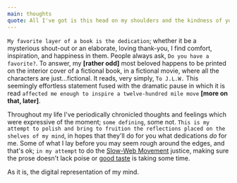 ```yaml
---
main: thoughts
quote: All I've got is this head on my shoulders and the kindness of youth, let's see what I can make of it.
---
```


`My favorite layer of a book is the dedication`; whether it be a mysterious shout-out or an elaborate, loving thank-you, I find comfort, inspiration, and happiness in them.  People always ask, `Do you have a favorite?`. To answer, my **\[rather odd\]** most beloved happens to be printed on the interior cover of a fictional book, in a fictional movie, where all the characters are just...fictional. It reads, very simply, `To J.L.W.` This seemingly effortless statement fused with the dramatic pause in which it is read `affected me enough to inspire a twelve-hundred mile move` **\[more on that, later\]**.

Throughout my life I've periodically chronicled thoughts and feelings which were expressive of the moment; `some defining`, some not. `This is my attempt to polish and bring to fruition the reflections placed on the shelves of my mind`, in hopes that they'll do for you what dedications _do_ for me. Some of what I lay before you may seem rough around the edges, and that's ok; `in my attempt` to do the [Slow-Web Movement](http://theslowweb.com/) justice, making sure the prose doesn't lack poise or [good taste](http://vimeo.com/24715531) is taking some time.

As it is, the digital representation of my mind.
